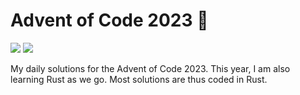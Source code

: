 # Advent of Code 2023 🎄

![](https://img.shields.io/badge/📅_%20day-19-blue?style=for-the-badge)
![](https://img.shields.io/badge/⭐_%20stars-38-yellow?style=for-the-badge)

My daily solutions for the Advent of Code 2023. This year, I am also learning Rust as we go. Most solutions are thus coded in Rust.
